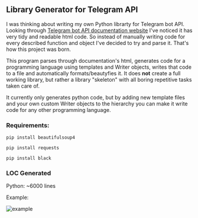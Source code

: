 ## Library Generator for Telegram API
I was thinking about writing my own Python librarty for Telegram bot API. 
Looking through [Telegram bot API documentation website](https://core.telegram.org/bots/api) I've noticed it has very tidy and readable html code. 
So instead of manually writing code for every described function and object I've decided to try and parse it. That's how this project was born.


This program parses through documentation's html, generates code for a programming language using templates and Writer objects, writes that code to a file 
and automatically formats/beautyfies it. It does **not** create a full working library, but rather a library "skeleton" with all boring repetitive tasks taken care of. 


It currently only generates python code, but by adding new template files and your own custom Writer objects to the hierarchy you can make it write code 
for any other programming language.


### Requirements:
`pip install beautifulsoup4`

`pip install requests`

`pip install black`


### LOC Generated
Python: ~6000 lines

Example:

![example](https://user-images.githubusercontent.com/98107123/173823838-44f3f275-0f30-450d-8727-95362d836bdc.jpg)
